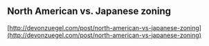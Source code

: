 ## North American vs. Japanese zoning
  
  [http://devonzuegel.com/post/north-american-vs-japanese-zoning](http://devonzuegel.com/post/north-american-vs-japanese-zoning)